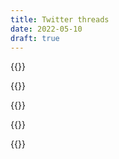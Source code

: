 ```yaml
---
title: Twitter threads
date: 2022-05-10
draft: true
---
```



{{<tw-thread end="1521878190486016002">}}

{{<tw-thread end="1523566700569931782">}}

{{<tw-thread end="1523631450372788224">}}

{{<tw-thread end="1512843049889673216">}}

{{<tw-thread end="1523886644277002240">}}
